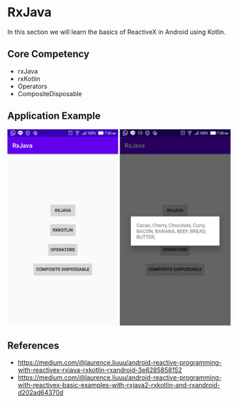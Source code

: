 # RxJava
In this section we will learn the basics of ReactiveX in Android using Kotlin.

## Core Competency
- rxJava
- rxKotlin
- Operators
- CompositeDisposable

## Application Example
![Screenshot](screenshot.png)

## References
- https://medium.com/@laurence.liuuu/android-reactive-programming-with-reactivex-rxjava-rxkotlin-rxandroid-3e6285858152
- https://medium.com/@laurence.liuuu/android-reactive-programming-with-reactivex-basic-examples-with-rxjava2-rxkotlin-and-rxandroid-d202ad64370d